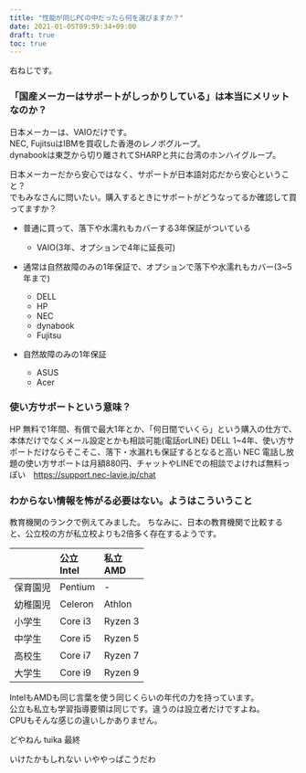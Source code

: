 ```yaml
---
title: "性能が同じPCの中だったら何を選びますか？"
date: 2021-01-05T09:59:34+09:00
draft: true
toc: true
---
```

右ねじです。

### 「国産メーカーはサポートがしっかりしている」は本当にメリットなのか？

日本メーカーは、VAIOだけです。  
NEC, FujitsuはIBMを買収した香港のレノボグループ。  
dynabookは東芝から切り離されてSHARPと共に台湾のホンハイグループ。  
  
日本メーカーだから安心ではなく、サポートが日本語対応だから安心ということ？  
でもみなさんに問いたい。購入するときにサポートがどうなってるか確認して買ってますか？

<!--more-->

- 普通に買って、落下や水濡れもカバーする3年保証がついている
  - VAIO(3年、オプションで4年に延長可)

- 通常は自然故障のみの1年保証で、オプションで落下や水濡れもカバー(3~5年まで)
  - DELL
  - HP
  - NEC
  - dynabook
  - Fujitsu

- 自然故障のみの1年保証
  - ASUS
  - Acer

### 使い方サポートという意味？
HP 無料で1年間、有償で最大1年とか、「何日間でいくら」という購入の仕方で、本体だけでなくメール設定とかも相談可能(電話orLINE)
DELL 1~4年、使い方サポートだけならそこそこ、落下・水漏れも保証するとなると高い
NEC 電話し放題の使い方サポートは月額880円、チャットやLINEでの相談でよければ無料っぽい　https://support.nec-lavie.jp/chat


### わからない情報を怖がる必要はない。ようはこういうこと
教育機関のランクで例えてみました。
ちなみに、日本の教育機関で比較すると、公立校の方が私立校よりも2倍多く存在するようです。

||公立<br>Intel|私立<br>AMD|
|:--|:--|:--|
|保育園児|Pentium|-|
|幼稚園児|Celeron|Athlon|
|小学生|Core i3|Ryzen 3|
|中学生|Core i5|Ryzen 5|
|高校生|Core i7|Ryzen 7|
|大学生|Core i9|Ryzen 9|

IntelもAMDも同じ言葉を使う同じくらいの年代の力を持っています。  
公立も私立も学習指導要領は同じです。違うのは設立者だけですよね。  
CPUもそんな感じの違いしかありません。

どやねん
tuika
最終

いけたかもしれない
いややっぱこうだわ